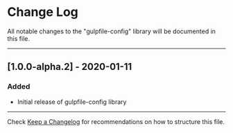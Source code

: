 # Change Log
All notable changes to the "gulpfile-config" library will be documented in this file.

---

## [1.0.0-alpha.2] - 2020-01-11
### Added
- Initial release of gulpfile-config library

---

Check [Keep a Changelog](http://keepachangelog.com/) for recommendations on how to structure this file.
